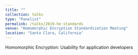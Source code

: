 ```yaml
---
title: ""
collection: talks
type: "Panelist"
permalink: /talks/2019-he-standards
venue: "Homomorphic Encryption Standardization Meeting"
location: "Santa Clara, California"
---
```


Homomorphic Encryption: Usability for application developers
